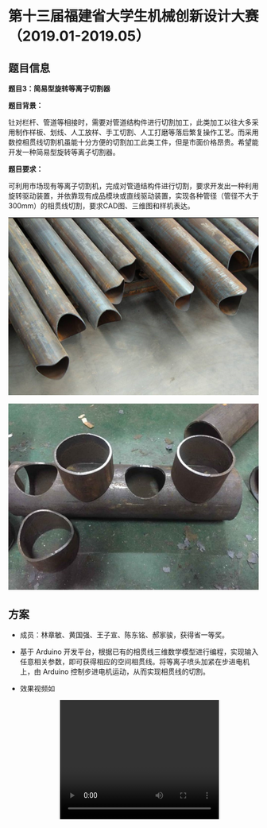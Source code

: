 # 第十三届福建省大学生机械创新设计大赛（2019.01-2019.05）

## 题目信息

**题目3：简易型旋转等离子切割器**

**题目背景：**

钍对栏杆、管道等相接时，需要对管道结构件进行切割加工，此类加工以往大多采用制作样板、划线、人工放样、手工切割、人工打磨等落后繁复操作工艺。而采用数控相贯线切割机虽能十分方便的切割加工此类工件，但是市面价格昂贵。希望能开发一种简易型旋转等离子切割器。

**题目要求：**

可利用市场现有等离子切割机，完成对管道结构件进行切割，要求开发出一种利用旋转驱动装置，并依靠现有成品模块或直线驱动装置，实现各种管径（管径不大于300mm）的相贯线切割，要求CAD图、三维图和样机表达。

![img](asset/clip_image002.png)

 

![img](asset/clip_image004.png)

## 方案

- 成员：林章敏、黄国强、王子宣、陈东铭、郝家骏，获得省一等奖。

- 基于 Arduino 开发平台，根据已有的相贯线三维数学模型进行编程，实现输入任意相关参数，即可获得相应的空间相贯线。将等离子喷头加紧在步进电机上，由 Arduino 控制步进电机运动，从而实现相贯线的切割。

- 效果视频如

  <p align="center">
      <video width="320" height="240" controls>
    		<source  src="./简易型等离子切割系统.mp4" type="video/mp4"/>
  	</video>
  </p>

